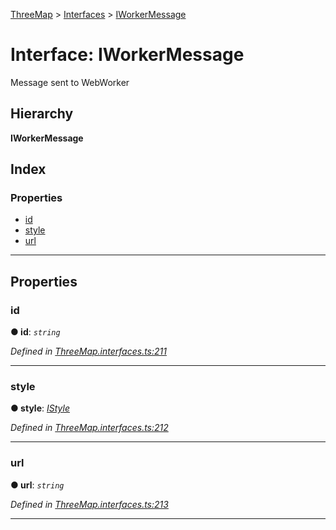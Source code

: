 [ThreeMap](../README.md) > [Interfaces](../modules/interfaces.md) > [IWorkerMessage](../interfaces/interfaces.iworkermessage.md)

# Interface: IWorkerMessage

Message sent to WebWorker

## Hierarchy

**IWorkerMessage**

## Index

### Properties

* [id](interfaces.iworkermessage.md#id)
* [style](interfaces.iworkermessage.md#style)
* [url](interfaces.iworkermessage.md#url)

---

## Properties

<a id="id"></a>

###  id

**● id**: *`string`*

*Defined in [ThreeMap.interfaces.ts:211](https://github.com/areknawo/Three-Map/blob/41e1f78/src/ThreeMap.interfaces.ts#L211)*

___
<a id="style"></a>

###  style

**● style**: *[IStyle](interfaces.istyle.md)*

*Defined in [ThreeMap.interfaces.ts:212](https://github.com/areknawo/Three-Map/blob/41e1f78/src/ThreeMap.interfaces.ts#L212)*

___
<a id="url"></a>

###  url

**● url**: *`string`*

*Defined in [ThreeMap.interfaces.ts:213](https://github.com/areknawo/Three-Map/blob/41e1f78/src/ThreeMap.interfaces.ts#L213)*

___


